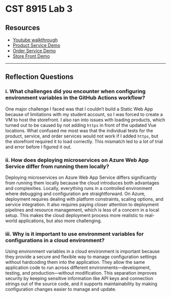 # CST 8915 Lab 3

## Resources

- [Youtube walkthrough](https://youtu.be/Zm-SnyETcas)
- [Product Service Demo](https://github.com/ObaidaKandakji/product-service-demo)  
- [Order Service Demo](https://github.com/ObaidaKandakji/order-service-demo)  
- [Store Front Demo](https://github.com/ObaidaKandakji/store-front-demo)  


---

## Reflection Questions

### i. What challenges did you encounter when configuring environment variables in the GitHub Actions workflow?
One major challenge I faced was that I couldn’t build a Static Web App because of limitations with my student account, so I was forced to create a VM to host the storefront. I also ran into issues with loading products, which turned out to be caused by not adding `https` in front of the updated Vue locations. What confused me most was that the individual tests for the product, service, and order services would not work if I added `https`, but the storefront required it to load correctly. This mismatch led to a lot of trial and error before I figured it out.

### ii. How does deploying microservices on Azure Web App Service differ from running them locally?
Deploying microservices on Azure Web App Service differs significantly from running them locally because the cloud introduces both advantages and complexities. Locally, everything runs in a controlled environment where debugging and configuration are straightforward. On Azure, deployment requires dealing with platform constraints, scaling options, and service integration. It also requires paying closer attention to deployment pipelines and resource management, which is less of a concern in a local setup. This makes the cloud deployment process more realistic to real-world applications, but also more challenging.

### iii. Why is it important to use environment variables for configurations in a cloud environment?
Using environment variables in a cloud environment is important because they provide a secure and flexible way to manage configuration settings without hardcoding them into the application. They allow the same application code to run across different environments—development, testing, and production—without modification. This separation improves security by keeping sensitive information like API keys and connection strings out of the source code, and it supports maintainability by making configuration changes easier to manage and update.

